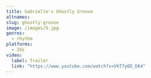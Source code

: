 ```yaml
---
title: Gabrielle's Ghostly Groove
altnames:
slug: ghostly-groove
image: /images/5.jpg
genres:
  - rhythm
platforms:
  - 3ds
video:
  label: Trailer
  link: "https://www.youtube.com/watch?v=VkT7yOD_D64"
---
```


